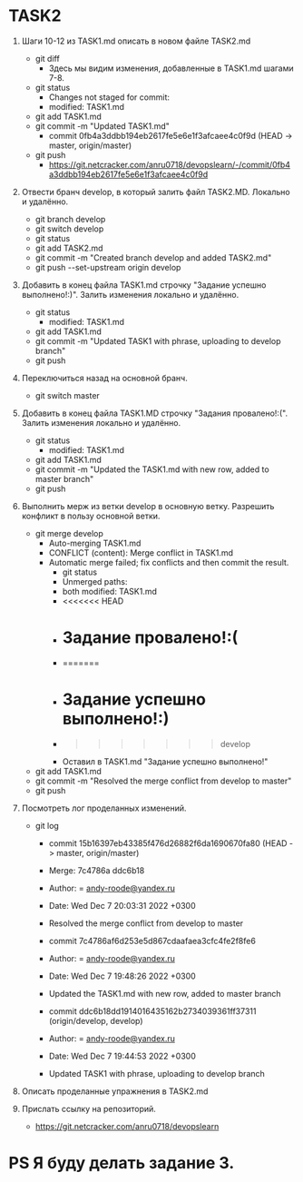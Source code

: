 # TASK2

1. Шаги 10-12 из TASK1.md описать в новом файле TASK2.md
    * git diff
        + Здесь мы видим изменения, добавленные в TASK1.md шагами 7-8.
    * git status
        + Changes not staged for commit:
        + modified:   TASK1.md
    * git add TASK1.md
    * git commit -m "Updated TASK1.md"
        + commit 0fb4a3ddbb194eb2617fe5e6e1f3afcaee4c0f9d (HEAD -> master, origin/master)
    * git push
        + https://git.netcracker.com/anru0718/devopslearn/-/commit/0fb4a3ddbb194eb2617fe5e6e1f3afcaee4c0f9d

2. Отвести бранч develop, в который залить файл TASK2.MD. Локально и удалённо.
    * git branch develop
    * git switch develop
    * git status
    * git add TASK2.md
    * git commit -m "Created branch develop and added TASK2.md"
    * git push --set-upstream origin develop

3. Добавить в конец файла TASK1.md строчку "Задание успешно выполнено!:)". Залить изменения локально и удалённо.
    * git status
        + modified:   TASK1.md
    * git add TASK1.md
    * git commit -m "Updated TASK1 with phrase, uploading to develop branch"
    * git push

4. Переключиться назад на основной бранч.
    * git switch master

5. Добавить в конец файла TASK1.MD строчку "Задания провалено!:(". Залить изменения локально и удалённо.
    * git status
        + modified:   TASK1.md
    * git add TASK1.md
    * git commit -m "Updated the TASK1.md with new row, added to master branch"
    * git push

6. Выполнить мерж из ветки develop в основную ветку. Разрешить конфликт в пользу основной ветки.
    * git merge develop
        + Auto-merging TASK1.md
        + CONFLICT (content): Merge conflict in TASK1.md
        + Automatic merge failed; fix conflicts and then commit the result. 
            - git status
            - Unmerged paths:
            - both modified:   TASK1.md
            - <<<<<<< HEAD
            - # Задание провалено!:(
            - =======
            - # Задание успешно выполнено!:)
            - >>>>>>> develop
            - Оставил в TASK1.md "Задание успешно выполнено!"
    * git add TASK1.md
    * git commit -m "Resolved the merge conflict from develop to master"
    * git push

7. Посмотреть лог проделанных изменений.
    * git log
        + commit 15b16397eb43385f476d26882f6da1690670fa80 (HEAD -> master, origin/master)
        + Merge: 7c4786a ddc6b18
        + Author: = <andy-roode@yandex.ru>
        + Date:   Wed Dec 7 20:03:31 2022 +0300

        +   Resolved the merge conflict from develop to master

        + commit 7c4786af6d253e5d867cdaafaea3cfc4fe2f8fe6
        + Author: = <andy-roode@yandex.ru>
        + Date:   Wed Dec 7 19:48:26 2022 +0300

        +   Updated the TASK1.md with new row, added to master branch

        + commit ddc6b18dd1914016435162b2734039361ff37311 (origin/develop, develop)
        + Author: = <andy-roode@yandex.ru>
        + Date:   Wed Dec 7 19:44:53 2022 +0300

        +   Updated TASK1 with phrase, uploading to develop branch
         
8. Описать проделанные упражнения в TASK2.md

9. Прислать ссылку на репозиторий.
    * https://git.netcracker.com/anru0718/devopslearn

# PS Я буду делать задание 3.